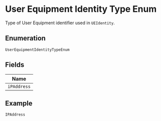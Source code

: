 
# User Equipment Identity Type Enum

Type of User Equipment identifier used in `UEIdentity`.

## Enumeration

`UserEquipmentIdentityTypeEnum`

## Fields

| Name |
|  --- |
| `iPAddress` |

## Example

```
IPAddress
```

